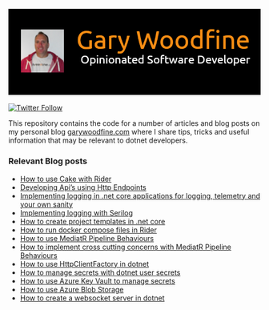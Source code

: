 ![Gary Woodfine](images/header.png)

[![Twitter Follow](https://img.shields.io/twitter/follow/gary_woodfine.svg?style=social?maxAge=2592000)](https://twitter.com/gary_woodfine)

This repository contains the code for a number of articles and blog posts on my personal blog [garywoodfine.com](https://garywoodfine.com "Gary Woodfine Full Stack Developer") where I share tips, tricks and useful information that may be relevant to dotnet developers.

### Relevant Blog posts 

- [How to use Cake with Rider](https://garywoodfine.com/how-to-use-cake-with-rider/ "How to use Cake with Rider | Gary Woodfine")
- [Developing Api’s using Http Endpoints](https://garywoodfine.com/developing-apis-using-http-endpoints/ "Developing Api’s using Http Endpoints | Gary Woodfine")
- [Implementing logging in .net core applications for logging, telemetry and your own sanity](https://garywoodfine.com/implementing-logging-in-net-core-applications-for-logging-telemetry-and-your-own-sanity/ "Implementing logging in .net core applications for logging, telemetry and your own sanity | Gary Woodfine")
- [Implementing logging with Serilog](https://garywoodfine.com/implementing-logging-with-serilog/ "Implementing logging with Serilog | Gary Woodfine")
- [How to create project templates in .net core](https://garywoodfine.com/how-to-create-project-templates-in-net-core/ "How to create project templates in .net core | Gary Woodfine")
- [How to run docker compose files in Rider](https://garywoodfine.com/how-to-run-docker-compose-files-in-rider "How to run docker compose files in Rider | Gary Woodfine")
- [How to use MediatR Pipeline Behaviours](https://garywoodfine.com/how-to-use-mediatr-pipeline-behaviours/ "How to use MediatR Pipeline Behaviours | Gary Woodfine") 
- [How to implement cross cutting concerns with MediatR Pipeline Behaviours](https://garywoodfine.com/how-to-implement-cross-cutting-concerns-with-mediatr-pipeline-behaviours/ "How to implement cross cutting concerns with MediatR Pipeline Behaviours") 
- [How to use HttpClientFactory in dotnet](https://garywoodfine.com/how-to-use-httpclientfactory-in-dotnet/ "How to use HttpClientFactory in dotnet - Gary Woodfine")
- [How to manage secrets with dotnet user secrets](https://garywoodfine.com/how-to-manage-secrets-in-dotnet/ "How to manage secrets with dotnet user secrets - Gary Woodfine")
- [How to use Azure Key Vault to manage secrets](https://garywoodfine.com/how-to-use-azure-key-vault-to-manage-secrets/ "How to use Azure Key Vault to manage secrets - Gary Woodfine")
- [How to use Azure Blob Storage](https://garywoodfine.com/how-to-use-azure-blob-storage/ "How to use Azure Blob Storage - Gary Woodfine")
- [How to create a websocket server in dotnet](https://garywoodfine.com/how-to-create-a-websocket-server-in-dotnet/ "How to create a websocket server in dotnet - Gary Woodfine")
